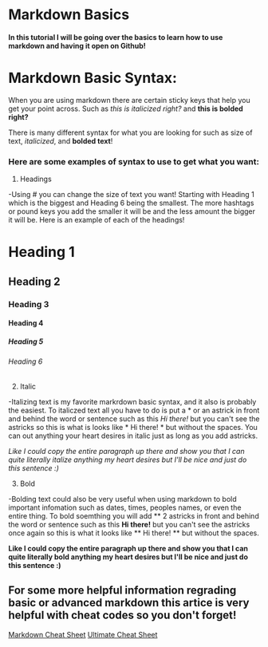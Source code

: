 # Markdown Basics

#### In this tutorial I will be going over the basics to learn how to use markdown and having it open on Github!

# Markdown Basic Syntax:

When you are using markdown there are certain sticky keys that help you get your point across. Such as *this is italicized right?* and **this is bolded right?**

There is many different syntax for what you are looking for such as size of text, *italicized*, and **bolded text**!



### Here are some examples of syntax to use to get what you want:

1. Headings

-Using # you can change the size of text you want! Starting with Heading 1 which is the biggest and Heading 6 being the smallest. The more hashtags or pound keys you add the smaller it will be and the less amount the bigger it will be. Here is an example of each of the headings!

# Heading 1 
## Heading 2
### Heading 3
#### Heading 4
##### Heading 5
###### Heading 6




2. Italic

-Italizing text is my favorite markrdown basic syntax, and it also is probably the easiest. To italiczed text all you have to do is put a * or an astrick in front and behind the word or sentence such as this *Hi there!* but you can't see the astricks so this is what is looks like * Hi there! * but without the spaces. You can out anything your heart desires in italic just as long as you add astricks.

*Like I could copy the entire paragraph up there and show you that I can quite literally italize anything my heart desires but I'll be nice and just do this sentence :)*


3. Bold

-Bolding text could also be very useful when using markdown to bold important infomation such as dates, times, peoples names, or even the entire thing. To bold soemthing you will add ** 2 astricks in front and behind the word or sentence such as this **Hi there!** but you can't see the astricks once again so this is what it looks like ** Hi there! ** but without the spaces. 

**Like I could copy the entire paragraph up there and show you that I can quite literally bold anything my heart desires but I'll be nice and just do this sentence :)**


## For some more helpful information regrading basic or advanced markdown this artice is very helpful with cheat codes so you don't forget!


[Markdown Cheat Sheet](https://www.markdownguide.org/cheat-sheet/)
[Ultimate Cheat Sheet](https://towardsdatascience.com/the-ultimate-markdown-cheat-sheet-3d3976b31a0)




